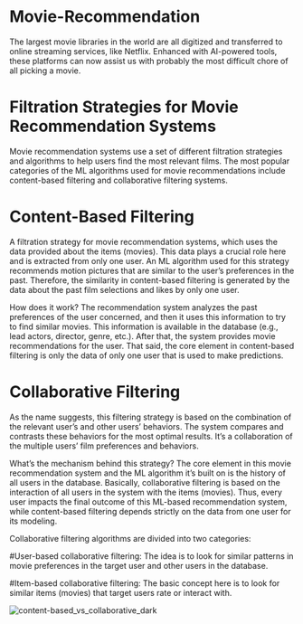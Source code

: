 # Movie-Recommendation
The largest movie libraries in the world are all digitized and transferred to online streaming services, like Netflix. Enhanced with AI-powered tools, these platforms can now assist us with probably the most difficult chore of all  picking a movie.

# Filtration Strategies for Movie Recommendation Systems
Movie recommendation systems use a set of different filtration strategies and algorithms to help users find the most relevant films. The most popular categories of the ML algorithms used for movie recommendations include content-based filtering and collaborative filtering systems.

# Content-Based Filtering
A filtration strategy for movie recommendation systems, which uses the data provided about the items (movies). This data plays a crucial role here and is extracted from only one user. An ML algorithm used for this strategy recommends motion pictures that are similar to the user’s preferences in the past. Therefore, the similarity in content-based filtering is generated by the data about the past film selections and likes by only one user.

How does it work? The recommendation system analyzes the past preferences of the user concerned, and then it uses this information to try to find similar movies. This information is available in the database (e.g., lead actors, director, genre, etc.). After that, the system provides movie recommendations for the user. That said, the core element in content-based filtering is only the data of only one user that is used to make predictions.

# Collaborative Filtering
As the name suggests, this filtering strategy is based on the combination of the relevant user’s and other users’ behaviors. The system compares and contrasts these behaviors for the most optimal results. It’s a collaboration of the multiple users’ film preferences and behaviors.

What’s the mechanism behind this strategy? The core element in this movie recommendation system and the ML algorithm it’s built on is the history of all users in the database. Basically, collaborative filtering is based on the interaction of all users in the system with the items (movies). Thus, every user impacts the final outcome of this ML-based recommendation system, while content-based filtering depends strictly on the data from one user for its modeling.

Collaborative filtering algorithms are divided into two categories:

#User-based collaborative filtering: 
The idea is to look for similar patterns in movie preferences in the target user and other users in the database.

#Item-based collaborative filtering:
The basic concept here is to look for similar items (movies) that target users rate or interact with.

![content-based_vs_collaborative_dark](https://user-images.githubusercontent.com/108415415/196456372-60fdcf7b-02d7-4bd7-bf53-39cb88455535.png)




